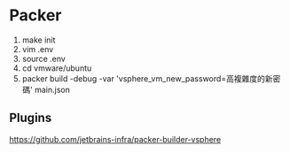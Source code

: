 # Packer

1. make init
2. vim .env
3. source .env
4. cd vmware/ubuntu
5. packer build -debug -var 'vsphere_vm_new_password=高複雜度的新密碼' main.json

## Plugins

https://github.com/jetbrains-infra/packer-builder-vsphere

